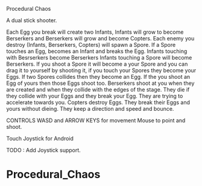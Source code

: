 Procedural Chaos

A dual stick shooter.

Each Egg you break will create two Infants, Infants will grow to become Berserkers and Berserkers will grow and become Copters.
Each enemy you destroy (Infants, Berserkers, Copters) will spawn a Spore. If a Spore touches an Egg, becomes an Infant and breaks the Egg.
Infants touching with Besrserkers become Berserkers
Infants touching a Spore will become Berserkers.
If you shoot a Spore it will become a your Spore and you can drag it to yourself by shooting it, if you touch your Spores they become your Eggs.
If two Spores collides then they become an Egg.
If the you shoot an Egg of yours then those Eggs shoot too.
Berserkers shoot at you when they are created and when they collide with the edges of the stage. They die if they collide with your Eggs and they break your Egg. They are trying to accelerate towards you.
Copters destroy Eggs. They break their Eggs and yours without dieing. They keep a direction and speed and bounce.


CONTROLS
WASD and ARROW KEYS for movement
Mouse to point and shoot.

Touch Joystick for Android

TODO : Add Joystick support. 
# Procedural_Chaos
